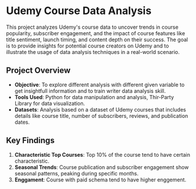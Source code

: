 # Udemy Course Data Analysis

This project analyzes Udemy's course data to uncover trends in course popularity, subscriber engagement, and the impact of course features like title sentiment, launch timing, and content depth on their success. The goal is to provide insights for potential course creators on Udemy and to illustrate the usage of data analysis techniques in a real-world scenario.

## Project Overview

- **Objective**: To explore different analysis with different given variable to get insightfull information and to train writer data analysis skill.
- **Tools Used**: Python for data manipulation and analysis, Thir-Party Library for data visualization.
- **Datasets**: Analysis based on a dataset of Udemy courses that includes details like course title, number of subscribers, reviews, and publication dates.

## Key Findings

1. **Characteristic Top Courses**: Top 10% of the course tend to have certain characteristic.
2. **Seasonal Trends**: Course publication and subscriber engagement show seasonal patterns, peaking during specific months.
3. **Enggament**: Course with paid schema tend to have higher enggement.
